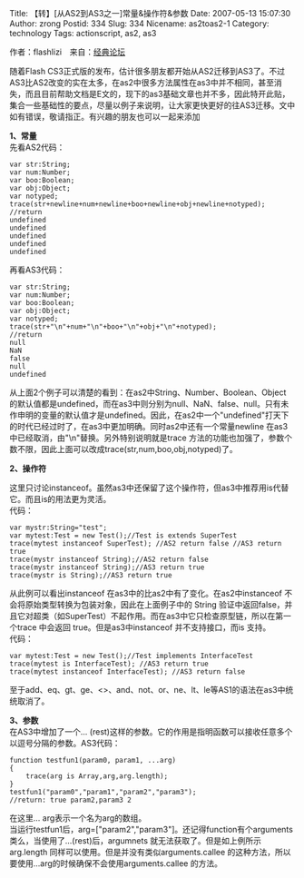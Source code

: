 Title: 【转】[从AS2到AS3之一]常量&操作符&参数
Date: 2007-05-13 15:07:30
Author: zrong
Postid: 334
Slug: 334
Nicename: as2toas2-1
Category: technology
Tags: actionscript, as2, as3

作者：flashlizi　来自：[经典论坛](http://bbs.blueidea.com/thread-2740982-1-1.html)

随着Flash
CS3正式版的发布，估计很多朋友都开始从AS2迁移到AS3了。不过AS3比AS2改变的实在太多，在as2中很多方法属性在as3中并不相同，甚至消失，而且目前帮助文档是E文的，现下的as3基础文章也并不多，因此特开此贴，集合一些基础性的要点，尽量以例子来说明，让大家更快更好的往AS3迁移。文中如有错误，敬请指正。有兴趣的朋友也可以一起来添加

**1、常量**  
先看AS2代码：

``` {lang="ActionScript"}
var str:String;
var num:Number;
var boo:Boolean;
var obj:Object;
var notyped;
trace(str+newline+num+newline+boo+newline+obj+newline+notyped);
//return
undefined
undefined
undefined
undefined
undefined
```

再看AS3代码：

``` {lang="ActionScript"}
var str:String;
var num:Number;
var boo:Boolean;
var obj:Object;
var notyped;
trace(str+"\n"+num+"\n"+boo+"\n"+obj+"\n"+notyped);
//return
null
NaN
false
null
undefined
```

<!--more-->  
从上面2个例子可以清楚的看到：在as2中String、Number、Boolean、Object
的默认值都是undefined，而在as3中则分别为null、NaN、false、null。只有未作申明的变量的默认值才是undefined。因此，在as2中一个"undefined"打天下的时代已经过时了，在as3中更加明确。同时as2中还有一个常量newline
在as3中已经取消，由"\\n"替换。另外特别说明就是trace
方法的功能也加强了，参数个数不限，因此上面可以改成trace(str,num,boo,obj,notyped)了。

**2、操作符**

这里只讨论instanceof。虽然as3中还保留了这个操作符，但as3中推荐用is代替它。而且is的用法更为灵活。  
代码：

``` {lang="ActionScript"}
var mystr:String="test";
var mytest:Test = new Test();//Test is extends SuperTest
trace(mytest instanceof SuperTest); //AS2 return false //AS3 return true
trace(mystr instanceof String);//AS2 return false
trace(mystr instanceof String);//AS3 return true
trace(mystr is String);//AS3 return true
```

从此例可以看出instanceof 在as3中的比as2中有了变化。在as2中instanceof
不会将原始类型转换为包装对象，因此在上面例子中的 String
验证中返回false，并且它对超类（如SuperTest）不起作用。而在as3中它只检查原型链，所以在第一个trace
中会返回 true。但是as3中instanceof 并不支持接口，而is 支持。  
代码：

``` {lang="ActionScript"}
var mytest:Test = new Test();//Test implements InterfaceTest
trace(mytest is InterfaceTest); //AS3 return true 
trace(mytest instanceof InterfaceTest); //AS3 return false
```

至于add、eq、gt、ge、\<\>、and、not、or、ne、lt、le等AS1的语法在as3中统统取消了。

**3、参数**  
在AS3中增加了一个...
(rest)这样的参数。它的作用是指明函数可以接收任意多个以逗号分隔的参数。AS3代码：

``` {lang="ActionScript"}
function testfun1(param0, param1, ...arg)
{
    trace(arg is Array,arg,arg.length);
}
testfun1("param0","param1","param2","param3");
//return: true param2,param3 2
```

在这里... arg表示一个名为arg的数组。  
当运行testfun1后，arg=["param2","param3"]。还记得function有个arguments
类么，当使用了...(rest)后，argumnets
就无法获取了。但是如上例所示arg.length
同样可以使用。但是并没有类似arguments.callee
的这种方法，所以要使用...arg的时候确保不会使用arguments.callee 的方法。


